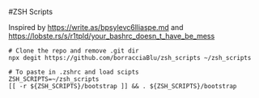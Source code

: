 #ZSH Scripts

Inspired by https://write.as/bpsylevc6lliaspe.md and https://lobste.rs/s/r1tpld/your_bashrc_doesn_t_have_be_mess


```
# Clone the repo and remove .git dir
npx degit https://github.com/borracciaBlu/zsh_scripts ~/zsh_scripts
```

```
# To paste in .zshrc and load scipts
ZSH_SCRIPTS=~/zsh_scripts
[[ -r ${ZSH_SCRIPTS}/bootstrap ]] && . ${ZSH_SCRIPTS}/bootstrap
```
